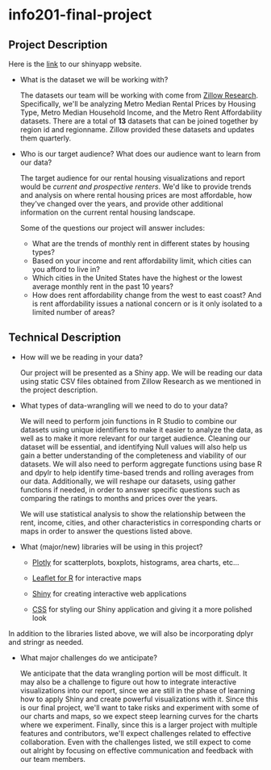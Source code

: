 # info201-final-project
## Project Description

Here is the [link](https://kel28.shinyapps.io/info201-final-project/) to our shinyapp website.

- What is the dataset we will be working with?

  The datasets our team will be working with come from [Zillow Research](https://www.zillow.com/research/data/). Specifically, we'll be analyzing Metro Median Rental Prices by Housing Type, Metro Median Household Income, and the Metro Rent Affordability datasets. There are a total of **13** datasets that can be joined together by region id and regionname. Zillow provided these datasets and updates them quarterly.  

- Who is our target audience? What does our audience want to learn from our data?

  The target audience for our rental housing visualizations and report would be *current and prospective renters*. We'd like to provide trends and analysis on where rental housing prices are most affordable, how they've changed over the years, and provide other additional information on the current rental housing landscape.

  Some of the questions our project will answer includes:

    + What are the trends of monthly rent in different states by housing types?
    + Based on your income and rent affordability limit, which cities can you afford to live in?
    + Which cities in the United States have the highest or the lowest average monthly rent in the past 10 years?
    + How does rent affordability change from the west to east coast? And is rent affordability issues a national concern or is it only isolated to a limited number of areas?

## Technical Description
- How will we be reading in your data?

  Our project will be presented as a Shiny app. We will be reading our data using static CSV files obtained from Zillow Research as we mentioned in the project description.

- What types of data-wrangling will we need to do to your data?

  We will need to perform join functions in R Studio to combine our datasets using unique identifiers to make it easier to analyze the data, as well as to make it more relevant for our target audience. Cleaning our dataset will be essential, and identifying Null values will also help us gain a better understanding of the completeness and viability of our datasets. We will also need to perform aggregate functions using base R and dpylr to help identify time-based trends and rolling averages from our data. Additionally, we will reshape our datasets, using gather functions if needed, in order to answer specific questions such as comparing the ratings to months and prices over the years.

  We will use statistical analysis to show the relationship between the rent, income, cities, and other characteristics in corresponding charts or maps in order to answer the questions listed above.

- What (major/new) libraries will be using in this project?

  + [Plotly](https://plot.ly/ggplot2/) for scatterplots, boxplots, histograms, area charts, etc...

  + [Leaflet for R](https://rstudio.github.io/leaflet/) for interactive maps

  + [Shiny](http://shiny.rstudio.com/tutorial/) for creating interactive web applications

  + [CSS](https://shiny.rstudio.com/articles/css.html) for styling our Shiny application and giving it a more polished look

In addition to the libraries listed above, we will also be incorporating dplyr and stringr as needed.

- What major challenges do we anticipate?

  We anticipate that the data wrangling portion will be most difficult. It may also be a challenge to figure out how to integrate interactive visualizations into our report, since we are still in the phase of learning how to apply Shiny and create powerful visualizations with it. Since this is our final project, we'll want to take risks and experiment with some of our charts and maps, so we expect steep learning curves for the charts where we experiment. Finally, since this is a larger project with multiple features and contributors, we'll expect challenges related to effective collaboration. Even with the challenges listed, we still expect to come out alright by focusing on effective communication and feedback with our team members.    
